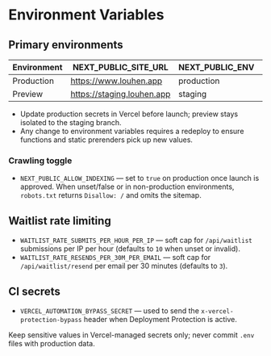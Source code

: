 # Environment Variables

## Primary environments

| Environment | NEXT_PUBLIC_SITE_URL | NEXT_PUBLIC_ENV | WEB_ANALYTICS_DATASET | EMAIL_SUPPRESSION |
|-------------|----------------------|-----------------|-----------------------|-------------------|
| Production  | https://www.louhen.app | production       | louhen_web_prod        | _n/a_             |
| Preview     | https://staging.louhen.app | staging         | louhen_web_staging     | on                |

- Update production secrets in Vercel before launch; preview stays isolated to the staging branch.
- Any change to environment variables requires a redeploy to ensure functions and static prerenders pick up new values.

### Crawling toggle

- `NEXT_PUBLIC_ALLOW_INDEXING` — set to `true` on production once launch is approved. When unset/false or in non-production environments, `robots.txt` returns `Disallow: /` and omits the sitemap.

## Waitlist rate limiting

- `WAITLIST_RATE_SUBMITS_PER_HOUR_PER_IP` — soft cap for `/api/waitlist` submissions per IP per hour (defaults to `10` when unset or invalid).
- `WAITLIST_RATE_RESENDS_PER_30M_PER_EMAIL` — soft cap for `/api/waitlist/resend` per email per 30 minutes (defaults to `3`).

## CI secrets

- `VERCEL_AUTOMATION_BYPASS_SECRET` — used to send the `x-vercel-protection-bypass` header when Deployment Protection is active.

Keep sensitive values in Vercel-managed secrets only; never commit `.env` files with production data.

